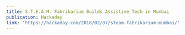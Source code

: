 ```yaml
---
title: S.T.E.A.M. Fabrikarium Builds Assistive Tech in Mumbai
publication: Hackaday
link: 'https://hackaday.com/2018/02/07/steam-fabrikarium-mumbai/'
---
```


